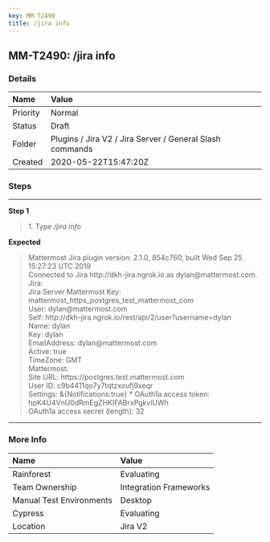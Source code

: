 ```yaml
---
key: MM-T2490
title: /jira info
---
```


## MM-T2490: /jira info

### Details

| Name     | Value                                                    |
| :------- | :------------------------------------------------------- |
| Priority | Normal                                                   |
| Status   | Draft                                                    |
| Folder   | Plugins / Jira V2 / Jira Server / General Slash commands |
| Created  | 2020-05-22T15:47:20Z                                     |

### Steps

<hr/>

**Step 1**

> <article>1. Type <em>/jira info</em></article>

**Expected**

> <article>Mattermost Jira plugin version: 2.1.0, 854c760, built Wed Sep 25 15:27:23 UTC 2019<br />Connected to Jira http://dkh-jira.ngrok.io as dylan@mattermost.com.<br />Jira:<br />Jira Server Mattermost Key: mattermost_https_postgres_test_mattermost_com<br />User: dylan@mattermost.com<br />Self: http://dkh-jira.ngrok.io/rest/api/2/user?username=dylan<br />Name: dylan<br />Key: dylan<br />EmailAddress: dylan@mattermost.com<br />Active: true<br />TimeZone: GMT<br />Mattermost:<br />Site URL: https://postgres.test.mattermost.com<br />User ID: c9b4411qo7y7tqtzxoufj9xeqr<br />Settings: &amp;{Notifications:true} * OAuth1a access token: hpK4U4VnU0dRmEgZHKIFABrxPgkvlUWh<br />OAuth1a access secret (length): 32</article>

<hr/>

### More Info

| Name                     | Value                  |
| :----------------------- | :--------------------- |
| Rainforest               | Evaluating             |
| Team Ownership           | Integration Frameworks |
| Manual Test Environments | Desktop                |
| Cypress                  | Evaluating             |
| Location                 | Jira V2                |
